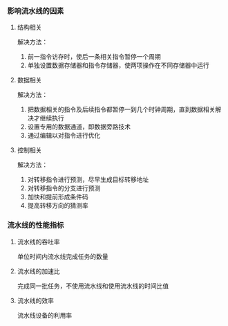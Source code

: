 ### 影响流水线的因素

1. 结构相关

   解决方法：

   1. 前一指令访存时，使后一条相关指令暂停一个周期
   2. 单独设置数据存储器和指令存储器，使两项操作在不同存储器中运行

2. 数据相关

   解决方法：

   1. 把数据相关的指令及后续指令都暂停一到几个时钟周期，直到数据相关解决才继续执行
   2. 设置专用的数据通道，即数据旁路技术
   3. 通过编辑以对指令进行优化

3. 控制相关

   解决方法：

   1. 对转移指令进行预测，尽早生成目标转移地址
   2. 对转移指令的分支进行预测
   3. 加快和提前形成条件码
   4. 提高转移方向的猜测率

### 流水线的性能指标

1. 流水线的吞吐率

   单位时间内流水线完成任务的数量

2. 流水线的加速比

   完成同一批任务，不使用流水线和使用流水线的时间比值

3. 流水线的效率

   流水线设备的利用率

   
